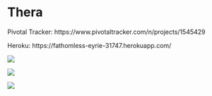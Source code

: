 # Thera

<p>Pivotal Tracker: https://www.pivotaltracker.com/n/projects/1545429</p>
<p>Heroku: https://fathomless-eyrie-31747.herokuapp.com/</p>

<a href="https://codeclimate.com/github/Thera169/thera"><img src="https://codeclimate.com/github/Thera169/thera/badges/gpa.svg" /></a>

<a href="https://codeclimate.com/github/Thera169/thera/coverage"><img src="https://codeclimate.com/github/Thera169/thera/badges/coverage.svg" /></a>

<a href="https://travis-ci.org/Thera169/thera"><img src="https://travis-ci.org/Thera169/thera.svg?branch=master"></a>
